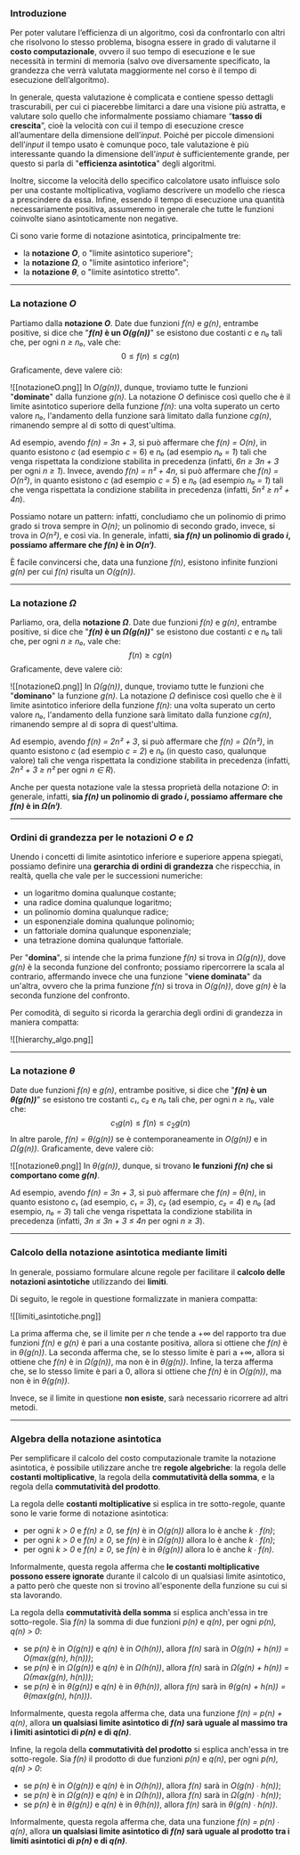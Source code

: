 ### Introduzione

Per poter valutare l’efficienza di un algoritmo, così da confrontarlo con altri che risolvono lo stesso problema, bisogna essere in grado di valutarne il **costo computazionale**, ovvero il suo tempo di esecuzione e le sue necessità in termini di memoria (salvo ove diversamente specificato, la grandezza che verrà valutata maggiormente nel corso è il tempo di esecuzione dell’algoritmo). 

In generale, questa valutazione è complicata e contiene spesso dettagli trascurabili, per cui ci piacerebbe limitarci a dare una visione più astratta, e valutare solo quello che informalmente possiamo chiamare “**tasso di crescita**”, cioè la velocità con cui il tempo di esecuzione cresce all’aumentare della dimensione dell’*input*. Poiché per piccole dimensioni dell’*input* il tempo usato è comunque poco, tale valutazione è più interessante quando la dimensione dell’*input* è sufficientemente grande, per questo si parla di "**efficienza asintotica**" degli algoritmi.

Inoltre, siccome la velocità dello specifico calcolatore usato influisce solo per una costante moltiplicativa, vogliamo descrivere un modello che riesca a prescindere da essa. Infine, essendo il tempo di esecuzione una quantità necessariamente positiva, assumeremo in generale che tutte le funzioni coinvolte siano asintoticamente non negative.

Ci sono varie forme di notazione asintotica, principalmente tre:
- la **notazione *O***, o "limite asintotico superiore";
- la **notazione *Ω***, o "limite asintotico inferiore";
- la **notazione *θ***, o "limite asintotico stretto".
___
### La notazione *O*

Partiamo dalla **notazione *O***. Date due funzioni *f(n)* e *g(n)*, entrambe positive, si dice che "***f(n)* è un *O(g(n))***" se esistono due costanti *c* e *n₀* tali che, per ogni *n ≥ n₀*, vale che:
$$0 ≤ f(n) ≤ c g(n)$$
Graficamente, deve valere ciò:

![[notazioneO.png]]
In *O(g(n))*, dunque, troviamo tutte le funzioni "**dominate**" dalla funzione *g(n)*. La notazione *O* definisce così quello che è il limite asintotico superiore della funzione *f(n)*: una volta superato un certo valore *n₀*, l'andamento della funzione sarà limitato dalla funzione *cg(n)*, rimanendo sempre al di sotto di quest'ultima.

Ad esempio, avendo *f(n) = 3n + 3*, si può affermare che *f(n) = O(n)*, in quanto esistono *c* (ad esempio *c* = 6) e *n₀* (ad esempio *n₀ = 1*) tali che venga rispettata la condizione stabilita in precedenza (infatti, *6n ≥ 3n + 3* per ogni *n ≥ 1*). Invece, avendo *f(n) = n² + 4n*, si può affermare che *f(n) = O(n²)*, in quanto esistono *c* (ad esempio *c = 5*) e *n₀* (ad esempio *n₀ = 1*) tali che venga rispettata la condizione stabilita in precedenza (infatti, *5n² ≥ n² + 4n*).

Possiamo notare un pattern: infatti, concludiamo che un polinomio di primo grado si trova sempre in *O(n)*; un polinomio di secondo grado, invece, si trova in *O(n²)*, e così via. In generale, infatti, **sia *f(n)* un polinomio di grado *i*, possiamo affermare che *f(n)* è in *O(nⁱ)***.

È facile convincersi che, data una funzione *f(n)*, esistono infinite funzioni *g(n)* per cui *f(n)* risulta un *O(g(n))*.
___
### La notazione *Ω*

Parliamo, ora, della **notazione *Ω***. Date due funzioni *f(n)* e *g(n)*, entrambe positive, si dice che "***f(n)* è un *Ω(g(n))***" se esistono due costanti *c* e *n₀* tali che, per ogni *n ≥ n₀*, vale che:
$$f(n) ≥ c g(n)$$
Graficamente, deve valere ciò:

![[notazioneΩ.png]]
In *Ω(g(n))*, dunque, troviamo tutte le funzioni che "**dominano**" la funzione *g(n)*. La notazione *Ω* definisce così quello che è il limite asintotico inferiore della funzione *f(n)*: una volta superato un certo valore *n₀*, l'andamento della funzione sarà limitato dalla funzione *cg(n)*, rimanendo sempre al di sopra di quest'ultima.

Ad esempio, avendo *f(n) = 2n² + 3*, si può affermare che *f(n) = Ω(n²)*, in quanto esistono *c* (ad esempio *c = 2*) e *n₀* (in questo caso, qualunque valore) tali che venga rispettata la condizione stabilita in precedenza (infatti, *2n² + 3 ≥ n²* per ogni *n ∈ R*).

Anche per questa notazione vale la stessa proprietà della notazione *O*: in generale, infatti, **sia *f(n)* un polinomio di grado *i*, possiamo affermare che *f(n)* è in *Ω(nⁱ)***.
___
### Ordini di grandezza per le notazioni *O* e *Ω*

Unendo i concetti di limite asintotico inferiore e superiore appena spiegati, possiamo definire una **gerarchia di ordini di grandezza** che rispecchia, in realtà, quella che vale per le successioni numeriche:
- un logaritmo domina qualunque costante;
- una radice domina qualunque logaritmo;
- un polinomio domina qualunque radice;
- un esponenziale domina qualunque polinomio;
- un fattoriale domina qualunque esponenziale;
- una tetrazione domina qualunque fattoriale.

Per "**domina**", si intende che la prima funzione *f(n)* si trova in *Ω(g(n))*, dove *g(n)* è la seconda funzione del confronto; possiamo ripercorrere la scala al contrario, affermando invece che una funzione "**viene dominata**" da un'altra, ovvero che la prima funzione *f(n)* si trova in *O(g(n))*, dove *g(n)* è la seconda funzione del confronto.

Per comodità, di seguito si ricorda la gerarchia degli ordini di grandezza in maniera compatta:

![[hierarchy_algo.png]]
___
### La notazione *θ*

Date due funzioni *f(n)* e *g(n)*, entrambe positive, si dice che "***f(n)* è un *θ(g(n))***" se esistono tre costanti *c₁*, *c₂* e *n₀* tali che, per ogni *n ≥ n₀*, vale che:
$$c_1g(n) ≤ f(n) ≤ c_2g(n)$$
In altre parole, *f(n) = θ(g(n))* se è contemporaneamente in *O(g(n))* e in *Ω(g(n))*. Graficamente, deve valere ciò:

![[notazioneθ.png]]
In *θ(g(n))*, dunque, si trovano **le funzioni *f(n)* che si comportano come *g(n)***.

Ad esempio, avendo *f(n) = 3n + 3*, si può affermare che *f(n) = θ(n)*, in quanto esistono *c₁* (ad esempio, *c₁ = 3*), *c₂* (ad esempio, *c₂ = 4*) e *n₀* (ad esempio, *n₀ = 3*) tali che venga rispettata la condizione stabilita in precedenza (infatti, *3n ≤ 3n + 3 ≤ 4n* per ogni *n ≥ 3*).
___
### Calcolo della notazione asintotica mediante limiti

In generale, possiamo formulare alcune regole per facilitare il **calcolo delle notazioni asintotiche** utilizzando dei **limiti**.

Di seguito, le regole in questione formalizzate in maniera compatta:

![[limiti_asintotiche.png]]

La prima afferma che, se il limite per *n* che tende a +∞ del rapporto tra due funzioni *f(n)* e *g(n)* è pari a una costante positiva, allora si ottiene che *f(n)* è in *θ(g(n))*. La seconda afferma che, se lo stesso limite è pari a +∞, allora si ottiene che *f(n)* è in *Ω(g(n))*, ma non è in *θ(g(n))*. Infine, la terza afferma che, se lo stesso limite è pari a 0, allora si ottiene che *f(n)* è in *O(g(n))*, ma non è in *θ(g(n))*.

Invece, se il limite in questione **non esiste**, sarà necessario ricorrere ad altri metodi.
___
### Algebra della notazione asintotica

Per semplificare il calcolo del costo computazionale tramite la notazione asintotica, è possibile utilizzare anche tre **regole algebriche**: la regola delle **costanti moltiplicative**, la regola della **commutatività della somma**, e la regola della **commutatività del prodotto**.

La regola delle **costanti moltiplicative** si esplica in tre sotto-regole, quante sono le varie forme di notazione asintotica:
- per ogni *k > 0* e *f(n) ≥ 0*, se *f(n)* è in *O(g(n))* allora lo è anche *k ∙ f(n)*;
- per ogni *k > 0* e *f(n) ≥ 0*, se *f(n)* è in *Ω(g(n))* allora lo è anche *k ∙ f(n)*;
- per ogni *k > 0* e *f(n) ≥ 0*, se *f(n)* è in *θ(g(n))* allora lo è anche *k ∙ f(n)*.

Informalmente, questa regola afferma che **le costanti moltiplicative possono essere ignorate** durante il calcolo di un qualsiasi limite asintotico, a patto però che queste non si trovino all'esponente della funzione su cui si sta lavorando.

La regola della **commutatività della somma** si esplica anch'essa in tre sotto-regole. Sia *f(n)* la somma di due funzioni *p(n)* e *q(n)*, per ogni *p(n), q(n) > 0*:
- se *p(n)* è in *O(g(n))* e *q(n)* è in *O(h(n))*, allora *f(n)* sarà in *O(g(n) + h(n)) = O(max(g(n), h(n)))*;
- se *p(n)* è in *Ω(g(n))* e *q(n)* è in *Ω(h(n))*, allora *f(n)* sarà in *Ω(g(n) + h(n)) = Ω(max(g(n), h(n)))*;
- se *p(n)* è in *θ(g(n))* e *q(n)* è in *θ(h(n))*, allora *f(n)* sarà in *θ(g(n) + h(n)) = θ(max(g(n), h(n)))*.

Informalmente, questa regola afferma che, data una funzione *f(n) = p(n) + q(n)*, allora **un qualsiasi limite asintotico di *f(n)* sarà uguale al massimo tra i limiti asintotici di *p(n)* e di *q(n)***.

Infine, la regola della **commutatività del prodotto** si esplica anch'essa in tre sotto-regole. Sia *f(n)* il prodotto di due funzioni *p(n)* e *q(n)*, per ogni *p(n), q(n) > 0*:
- se *p(n)* è in *O(g(n))* e *q(n)* è in *O(h(n))*, allora *f(n)* sarà in *O(g(n) ∙ h(n))*;
- se *p(n)* è in *Ω(g(n))* e *q(n)* è in *Ω(h(n))*, allora *f(n)* sarà in *Ω(g(n) ∙ h(n))*;
- se *p(n)* è in *θ(g(n))* e *q(n)* è in *θ(h(n))*, allora *f(n)* sarà in *θ(g(n) ∙ h(n))*.

Informalmente, questa regola afferma che, data una funzione *f(n) = p(n) ∙ q(n)*, allora **un qualsiasi limite asintotico di *f(n)* sarà uguale al prodotto tra i limiti asintotici di *p(n)* e di *q(n)***.